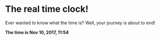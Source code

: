 # The real time clock!

Ever wanted to know what the time is? Well, your journey is about to end!

**The time is Nov 10, 2017, 11:54**
